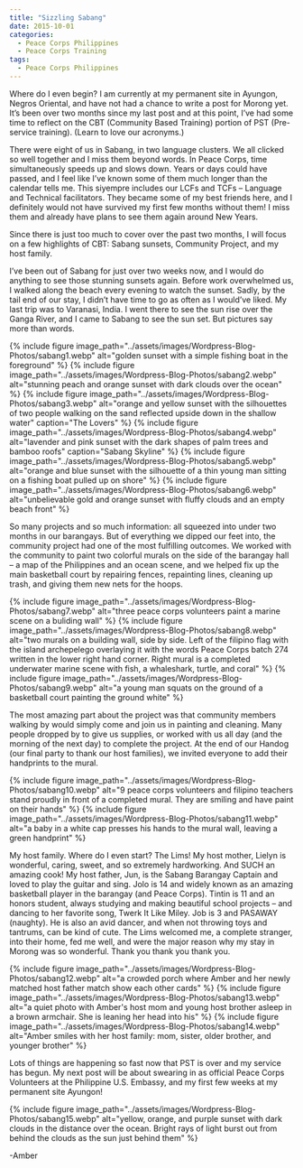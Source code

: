 ```yaml
---
title: "Sizzling Sabang"
date: 2015-10-01
categories:
  - Peace Corps Philippines
  - Peace Corps Training
tags:
  - Peace Corps Philippines
---
```


Where do I even begin? I am currently at my permanent site in Ayungon, Negros Oriental, and have not had a chance to write a post for Morong yet. It’s been over two months since my last post and at this point, I’ve had some time to reflect on the CBT (Community Based Training) portion of PST (Pre-service training). (Learn to love our acronyms.)

There were eight of us in Sabang, in two language clusters. We all clicked so well together and I miss them beyond words. In Peace Corps, time simultaneously speeds up and slows down. Years or days could have passed, and I feel like I’ve known some of them much longer than the calendar tells me. This siyempre includes our LCFs and TCFs – Language and Technical facilitators. They became some of my best friends here, and I definitely would not have survived my first few months without them! I miss them and already have plans to see them again around New Years.

Since there is just too much to cover over the past two months, I will focus on a few highlights of CBT: Sabang sunsets, Community Project, and my host family.

I’ve been out of Sabang for just over two weeks now, and I would do anything to see those stunning sunsets again. Before work overwhelmed us, I walked along the beach every evening to watch the sunset. Sadly, by the tail end of our stay, I didn’t have time to go as often as I would’ve liked. My last trip was to Varanasi, India. I went there to see the sun rise over the Ganga River, and I came to Sabang to see the sun set. But pictures say more than words.

{% include figure image_path="../assets/images/Wordpress-Blog-Photos/sabang1.webp" alt="golden sunset with a simple fishing boat in the foreground" %}
{% include figure image_path="../assets/images/Wordpress-Blog-Photos/sabang2.webp" alt="stunning peach and orange sunset with dark clouds over the ocean" %}
{% include figure image_path="../assets/images/Wordpress-Blog-Photos/sabang3.webp" alt="orange and yellow sunset with the silhouettes of two people walking on the sand reflected upside down in the shallow water" caption="The Lovers" %}
{% include figure image_path="../assets/images/Wordpress-Blog-Photos/sabang4.webp" alt="lavender and pink sunset with the dark shapes of palm trees and bamboo roofs" caption="Sabang Skyline" %}
{% include figure image_path="../assets/images/Wordpress-Blog-Photos/sabang5.webp" alt="orange and blue sunset with the silhouette of a thin young man sitting on a fishing boat pulled up on shore" %}
{% include figure image_path="../assets/images/Wordpress-Blog-Photos/sabang6.webp" alt="unbelievable gold and orange sunset with fluffy clouds and an empty beach front" %}

So many projects and so much information: all squeezed into under two months in our barangays. But of everything we dipped our feet into, the community project had one of the most fulfilling outcomes. We worked with the community to paint two colorful murals on the side of the barangay hall – a map of the Philippines and an ocean scene, and we helped fix up the main basketball court by repairing fences, repainting lines, cleaning up trash, and giving them new nets for the hoops.

{% include figure image_path="../assets/images/Wordpress-Blog-Photos/sabang7.webp" alt="three peace corps volunteers paint a marine scene on a buliding wall" %}
{% include figure image_path="../assets/images/Wordpress-Blog-Photos/sabang8.webp" alt="two murals on a building wall, side by side. Left of the filipino flag with the island archepelego overlaying it with the words Peace Corps batch 274 written in the lower right hand corner. Right mural is a completed underwater marine scene with fish, a whaleshark, turtle, and coral" %}
{% include figure image_path="../assets/images/Wordpress-Blog-Photos/sabang9.webp" alt="a young man squats on the ground of a basketball court painting the ground white" %}

The most amazing part about the project was that community members walking by would simply come and join us in painting and cleaning. Many people dropped by to give us supplies, or worked with us all day (and the morning of the next day) to complete the project. At the end of our Handog (our final party to thank our host families), we invited everyone to add their handprints to the mural.

{% include figure image_path="../assets/images/Wordpress-Blog-Photos/sabang10.webp" alt="9 peace corps volunteers and filipino teachers stand proudly in front of a completed mural. They are smiling and have paint on their hands" %}
{% include figure image_path="../assets/images/Wordpress-Blog-Photos/sabang11.webp" alt="a baby in a white cap presses his hands to the mural wall, leaving a green handprint" %}

My host family. Where do I even start? The Lims! My host mother, Lielyn is wonderful, caring, sweet, and so extremely hardworking. And SUCH an amazing cook! My host father, Jun, is the Sabang Barangay Captain and loved to play the guitar and sing. Jolo is 14 and widely known as an amazing basketball player in the barangay (and Peace Corps). Tintin is 11 and an honors student, always studying and making beautiful school projects – and dancing to her favorite song, Twerk It Like Miley. Job is 3 and PASAWAY (naughty). He is also an avid dancer, and when not throwing toys and tantrums, can be kind of cute. The Lims welcomed me, a complete stranger, into their home, fed me well, and were the major reason why my stay in Morong was so wonderful. Thank you thank you thank you.

{% include figure image_path="../assets/images/Wordpress-Blog-Photos/sabang12.webp" alt="a crowded porch where Amber and her newly matched host father match show each other cards" %}
{% include figure image_path="../assets/images/Wordpress-Blog-Photos/sabang13.webp" alt="a quiet photo with Amber's host mom and young host brother asleep in a brown armchair. She is leaning her head into his" %}
{% include figure image_path="../assets/images/Wordpress-Blog-Photos/sabang14.webp" alt="Amber smiles with her host family: mom, sister, older brother, and younger brother" %}

Lots of things are happening so fast now that PST is over and my service has begun. My next post will be about swearing in as official Peace Corps Volunteers at the Philippine U.S. Embassy, and my first few weeks at my permanent site Ayungon!

{% include figure image_path="../assets/images/Wordpress-Blog-Photos/sabang15.webp" alt="yellow, orange, and purple sunset with dark clouds in the distance over the ocean. Bright rays of light burst out from behind the clouds as the sun just behind them" %}

-Amber